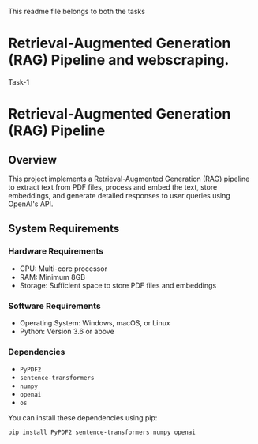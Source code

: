 This readme file belongs to both the tasks

# Retrieval-Augmented Generation (RAG) Pipeline and webscraping.

Task-1

# Retrieval-Augmented Generation (RAG) Pipeline

## Overview
This project implements a Retrieval-Augmented Generation (RAG) pipeline to extract text from PDF files, process and embed the text, store embeddings, and generate detailed responses to user queries using OpenAI's API. 

## System Requirements
### Hardware Requirements
- CPU: Multi-core processor
- RAM: Minimum 8GB
- Storage: Sufficient space to store PDF files and embeddings

### Software Requirements
- Operating System: Windows, macOS, or Linux
- Python: Version 3.6 or above

### Dependencies
- `PyPDF2`
- `sentence-transformers`
- `numpy`
- `openai`
- `os`

You can install these dependencies using pip:
```bash
pip install PyPDF2 sentence-transformers numpy openai


